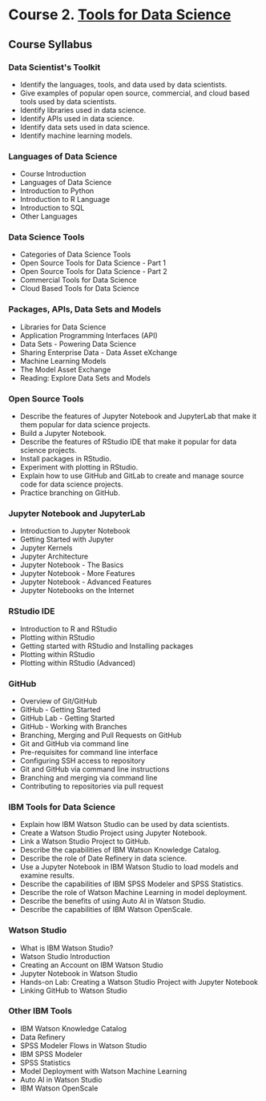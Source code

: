 # Course 2. [Tools for Data Science](https://www.coursera.org/learn/open-source-tools-for-data-science)

## Course Syllabus

### Data Scientist's Toolkit
- Identify the languages, tools, and data used by data scientists.
- Give examples of popular open source, commercial, and cloud based tools used by data scientists.
- Identify libraries used in data science.
- Identify APIs used in data science.
- Identify data sets used in data science.
- Identify machine learning models.

### Languages of Data Science
- Course Introduction
- Languages of Data Science
- Introduction to Python
- Introduction to R Language
- Introduction to SQL
- Other Languages

### Data Science Tools
- Categories of Data Science Tools
- Open Source Tools for Data Science - Part 1
- Open Source Tools for Data Science - Part 2
- Commercial Tools for Data Science
- Cloud Based Tools for Data Science

### Packages, APIs, Data Sets and Models
- Libraries for Data Science
- Application Programming Interfaces (API)
- Data Sets - Powering Data Science
- Sharing Enterprise Data - Data Asset eXchange
- Machine Learning Models
- The Model Asset Exchange
- Reading: Explore Data Sets and Models

### Open Source Tools
- Describe the features of Jupyter Notebook and JupyterLab that make it them popular for data science projects.
- Build a Jupyter Notebook.
- Describe the features of RStudio IDE that make it popular for data science projects.
- Install packages in RStudio.
- Experiment with plotting in RStudio.
- Explain how to use GitHub and GitLab to create and manage source code for data science projects.
- Practice branching on GitHub.

### Jupyter Notebook and JupyterLab
- Introduction to Jupyter Notebook
- Getting Started with Jupyter
- Jupyter Kernels
- Jupyter Architecture
- Jupyter Notebook - The Basics 
- Jupyter Notebook - More Features
- Jupyter Notebook - Advanced Features
- Jupyter Notebooks on the Internet

### RStudio IDE
- Introduction to R and RStudio
- Plotting within RStudio
- Getting started with RStudio and Installing packages
- Plotting within RStudio
- Plotting within RStudio (Advanced)

### GitHub
- Overview of Git/GitHub
- GitHub - Getting Started
- GitHub Lab - Getting Started
- GitHub - Working with Branches
- Branching, Merging and Pull Requests on GitHub
- Git and GitHub via command line
- Pre-requisites for command line interface
- Configuring SSH access to repository
- Git and GitHub via command line instructions
- Branching and merging via command line
- Contributing to repositories via pull request

### IBM Tools for Data Science 
- Explain how IBM Watson Studio can be used by data scientists.
- Create a Watson Studio Project using Jupyter Notebook.
- Link a Watson Studio Project to GitHub.
- Describe the capabilities of IBM Watson Knowledge Catalog.
- Describe the role of Date Refinery in data science.
- Use a Jupyter Notebook in IBM Watson Studio to load models and examine results.
- Describe the capabilities of IBM SPSS Modeler and SPSS Statistics.
- Describe the role of Watson Machine Learning in model deployment.
- Describe the benefits of using Auto AI in Watson Studio.
- Describe the capabilities of IBM Watson OpenScale.

### Watson Studio
- What is IBM Watson Studio?
- Watson Studio Introduction
- Creating an Account on IBM Watson Studio
- Jupyter Notebook in Watson Studio
- Hands-on Lab: Creating a Watson Studio Project with Jupyter Notebook
- Linking GitHub to Watson Studio

### Other IBM Tools
- IBM Watson Knowledge Catalog
- Data Refinery
- SPSS Modeler Flows in Watson Studio
- IBM SPSS Modeler
- SPSS Statistics
- Model Deployment with Watson Machine Learning
- Auto AI in Watson Studio
- IBM Watson OpenScale
